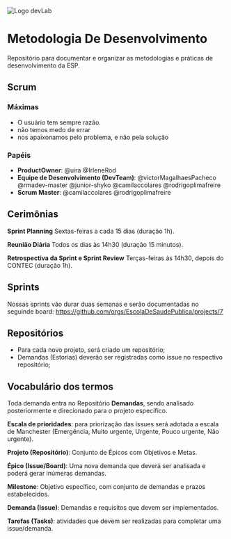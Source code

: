 ![Logo devLab](https://user-images.githubusercontent.com/89998/74538880-dab18600-4f1b-11ea-858e-25c9ecc357c9.png)

# Metodologia De Desenvolvimento
Repositório para documentar e organizar as metodologias e práticas de desenvolvimento da ESP.


## Scrum

### Máximas
- O usuário tem sempre razão.
- não temos medo de errar
- nos apaixonamos pelo problema, e não pela solução


### Papéis

- **ProductOwner**: @uira @IrleneRod
- **Equipe de Desenvolvimento (DevTeam)**: @victorMagalhaesPacheco @rmadev-master @junior-shyko @camilaccolares @rodrigoplimafreire
- **Scrum Master**: @camilaccolares @rodrigoplimafreire


## Cerimônias

**Sprint Planning** Sextas-feiras a cada 15 dias (duração 1h).

**Reunião Diária** Todos os dias às 14h30 (duração 15 minutos).

**Retrospectiva da Sprint e Sprint Review** Terças-feiras às 14h30, depois do CONTEC (duração 1h).


## Sprints

Nossas sprints vão durar duas semanas e serão documentadas no seguinde board: https://github.com/orgs/EscolaDeSaudePublica/projects/7


## Repositórios
- Para cada novo projeto, será criado um repositório;
- Demandas (Estorias) deverão ser registradas como issue no respectivo repositório;

## Vocabulário dos termos

Toda demanda entra no Repositório **Demandas**, sendo analisado posteriormente e direcionado para o projeto específico.

**Escala de prioridades**: para priorização das issues será adotada a escala de Manchester (Emergência, Muito urgente, Urgente, Pouco urgente, Não urgente).

**Projeto (Repositório)**: Conjunto de Épicos com Objetivos e Metas.

**Épico (Issue/Board)**: Uma nova demanda que deverá ser analisada e poderá gerar inúmeras demandas.

**Milestone**: Objetivo específico, com conjunto de demandas e prazos estabelecidos.

**Demanda (Issue)**: Demandas e requisitos que devem ser implementados.

**Tarefas (Tasks)**: atividades que devem ser realizadas para completar uma issue/demanda.


